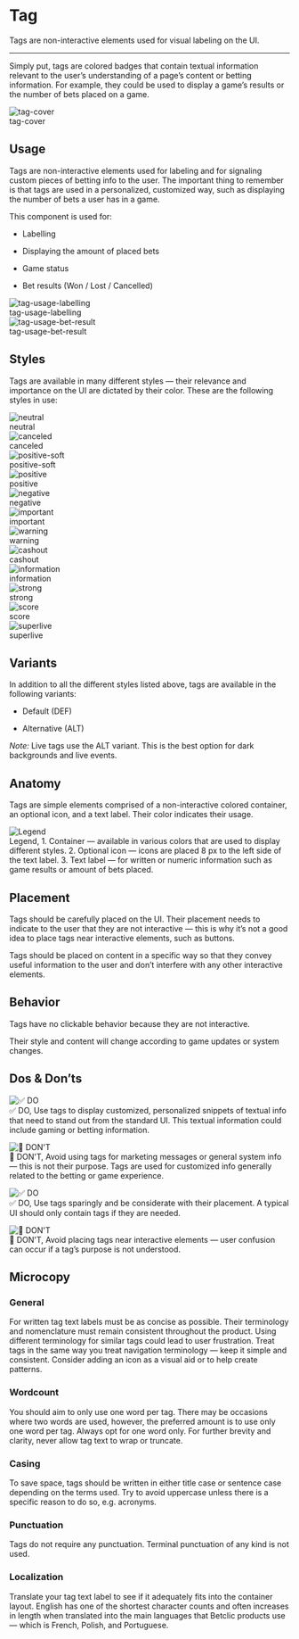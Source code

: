 
# Tag

Tags are non-interactive elements used for visual labeling on the UI. 

---

Simply put, tags are colored badges that contain textual information relevant to the user’s understanding of a page’s content or betting information. For example, they could be used to display a game’s results or the number of bets placed on a game.

  
![tag-cover](https://studio-assets.supernova.io/design-systems/27883/f36436bb-2e9a-41c2-b7cb-56614de36a9d.png)  
tag-cover  


## Usage

Tags are non-interactive elements used for labeling and for signaling custom pieces of betting info to the user. The important thing to remember is that tags are used in a personalized, customized way, such as displaying the number of bets a user has in a game.

This component is used for:

- Labelling

- Displaying the amount of placed bets

- Game status

- Bet results (Won / Lost / Cancelled)

  
![tag-usage-labelling](https://studio-assets.supernova.io/design-systems/27883/2b37b394-7d70-4559-a46b-3bca1b77462a.png)  
tag-usage-labelling  
![tag-usage-bet-result](https://studio-assets.supernova.io/design-systems/27883/8c6ca535-0d67-49ce-91dd-8ae4d0523526.png)  
tag-usage-bet-result  


## Styles

Tags are available in many different styles — their relevance and importance on the UI are dictated by their color. These are the following styles in use:

  
![neutral](https://studio-assets.supernova.io/design-systems/27883/281380f3-2ca7-42a6-9a14-c32697455389.png)  
neutral  
![canceled](https://studio-assets.supernova.io/design-systems/27883/d7c8e30d-23eb-4b72-ac89-a7bbdac19ea6.png)  
canceled  
![positive-soft](https://studio-assets.supernova.io/design-systems/27883/e439a85d-8b1d-42e2-a143-db56189160dd.png)  
positive-soft  
![positive](https://studio-assets.supernova.io/design-systems/27883/44af641a-8cb4-4893-a85b-53de56dcf8ef.png)  
positive  
![negative](https://studio-assets.supernova.io/design-systems/27883/9400bfa0-e7e6-4737-851c-410d7c92be4f.png)  
negative  
![important](https://studio-assets.supernova.io/design-systems/27883/bdd5d4ad-dea3-4fbc-b408-84c80de8e06d.png)  
important  
![warning](https://studio-assets.supernova.io/design-systems/27883/516a4f57-176a-41d3-9ae4-108cf9b3b458.png)  
warning  
![cashout](https://studio-assets.supernova.io/design-systems/27883/67696d40-ce79-4104-bad1-384a958b038e.png)  
cashout  
![information](https://studio-assets.supernova.io/design-systems/27883/06ed83ae-0b28-43c5-bba3-240b720f49ed.png)  
information  
![strong](https://studio-assets.supernova.io/design-systems/27883/16f40049-4cc9-4063-bca9-a746412b7e5d.png)  
strong  
![score](https://studio-assets.supernova.io/design-systems/27883/97f494d6-75e6-4ab8-8d0b-3037218631a9.png)  
score  
![superlive](https://studio-assets.supernova.io/design-systems/27883/00cf5d76-9f5d-45f9-8264-e6a21c46f459.png)  
superlive  


## Variants

In addition to all the different styles listed above, tags are available in the following variants:

- Default (DEF)

- Alternative (ALT)

*Note:* Live tags use the ALT variant. This is the best option for dark backgrounds and live events.

## Anatomy

Tags are simple elements comprised of a non-interactive colored container, an optional icon, and a text label. Their color indicates their usage.

  
![Legend](https://studio-assets.supernova.io/design-systems/27883/f5bb18de-1f91-4762-bd36-d039056f3b73.png)  
Legend, 1. Container — available in various colors that are used to display different styles.
2. Optional icon — icons are placed 8 px to the left side of the text label.
3. Text label — for written or numeric information such as game results or amount of bets placed.  
  


## Placement

Tags should be carefully placed on the UI. Their placement needs to indicate to the user that they are not interactive — this is why it’s not a good idea to place tags near interactive elements, such as buttons.

Tags should be placed on content in a specific way so that they convey useful information to the user and don’t interfere with any other interactive elements.

## Behavior

Tags have no clickable behavior because they are not interactive.

Their style and content will change according to game updates or system changes.

## Dos & Don’ts

  
![✅ DO](https://studio-assets.supernova.io/design-systems/27883/e0622f80-8c93-440e-83d6-a47049b1e643.png)  
✅ DO, Use tags to display customized, personalized snippets of textual info that need to stand out from the standard UI. This textual information could include gaming or betting information.  
  
![🚫 DON'T](https://studio-assets.supernova.io/design-systems/27883/f7b6347a-d5b8-4adc-8636-9900abb947a8.png)  
🚫 DON'T, Avoid using tags for marketing messages or general system info — this is not their purpose. Tags are used for customized info generally related to the betting or game experience.  
  
![✅ DO](https://studio-assets.supernova.io/design-systems/27883/29712359-c59b-453f-83cb-e726abcfe173.png)  
✅ DO, Use tags sparingly and be considerate with their placement. A typical UI should only contain tags if they are needed.  
  
![🚫 DON'T](https://studio-assets.supernova.io/design-systems/27883/d04fdc25-4169-4251-be99-672e3ab424ad.png)  
🚫 DON'T, Avoid placing tags near interactive elements — user confusion can occur if a tag’s purpose is not understood.  
  


## Microcopy

### General

For written tag text labels must be as concise as possible. Their terminology and nomenclature must remain consistent throughout the product. Using different terminology for similar tags could lead to user frustration. Treat tags in the same way you treat navigation terminology — keep it simple and consistent. Consider adding an icon as a visual aid or to help create patterns.

### Wordcount

You should aim to only use one word per tag. There may be occasions where two words are used, however, the preferred amount is to use only one word per tag. Always opt for one word only. For further brevity and clarity, never allow tag text to wrap or truncate.

### Casing

To save space, tags should be written in either title case or sentence case depending on the terms used. Try to avoid uppercase unless there is a specific reason to do so, e.g. acronyms.

### Punctuation

Tags do not require any punctuation. Terminal punctuation of any kind is not used.

### Localization

Translate your tag text label to see if it adequately fits into the container layout. English has one of the shortest character counts and often increases in length when translated into the main languages that Betclic products use — which is French, Polish, and Portuguese.